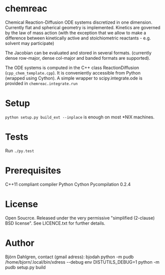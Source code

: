 chemreac
========
Chemical Reaction-Diffusion ODE systems discretized in one
dimension. Currently flat and spherical geometry is
implemented. Kinetics are governed by the law of mass action (with the
exception that we allow to make a difference between kinetically
active and stoichiometric reactants - e.g. solvent may participate)

The Jacobian can be evaluated and stored in several
formats. (currently dense row-major, dense col-major and banded
formats are supported).

The ODE systems is computed in the C++ class ReactionDiffusion
(`cpp_chem_template.cpp`). It is conveniently accessible from Python
(wrapped using Cython). A simple wrapper to scipy.integrate.ode is
provided in `chemreac.integrate.run`

Setup
=====
``` python setup.py build_ext --inplace ``` is enough on most *NIX machines.

Tests
=====
Run `./py.test`

Prerequisites
=============
C++11 compliant compiler
Python
Cython
Pycompilation 0.2.4

License
=======
Open Soucrce. Released under the very permissive "simplified
(2-clause) BSD license". See LICENCE.txt for further details.

Author
======
Björn Dahlgren, contact (gmail adress): bjodah
python -m pudb /home/bjorn/.local/bin/xdress --debug
env DISTUTILS_DEBUG=1 python -m pudb setup.py build
